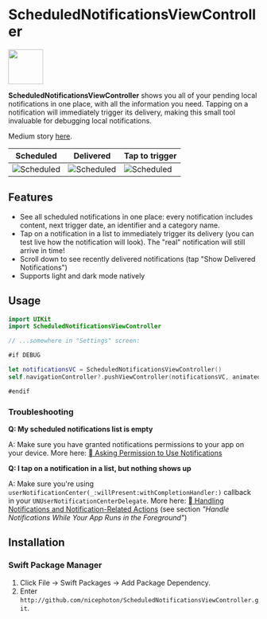 # ScheduledNotificationsViewController

<img src="_Media/icon.png" width="70">

**ScheduledNotificationsViewController** shows you all of your pending local notifications in one place, with all the information you need. Tapping on a notification will immediately trigger its delivery, making this small tool invaluable for debugging local notifications.

Medium story [here](https://medium.com/nice-photon-ios/introducing-schedulednotificationsviewcontroller-67c8b73813e3).

| Scheduled | Delivered | Tap to trigger |
| --- | --- | --- |
| ![Scheduled](_Media/Pending.PNG) | ![Scheduled](_Media/Delivered.PNG) | ![Scheduled](_Media/Simulate.PNG) |

## Features

- See all scheduled notifications in one place: every notification includes content, next trigger date, an identifier and a category name.
- Tap on a notification in a list to immediately trigger its delivery (you can test live how the notification will look). The "real" notification will still arrive in time!
- Scroll down to see recently delivered notifications (tap "Show Delivered Notifications")
- Supports light and dark mode natively

## Usage

```swift
import UIKit
import ScheduledNotificationsViewController

// ...somewhere in "Settings" screen:

#if DEBUG

let notificationsVC = ScheduledNotificationsViewController()
self.navigationController?.pushViewController(notificationsVC, animated: true)

#endif
```

### Troubleshooting

**Q: My scheduled notifications list is empty**

A: Make sure you have granted notifications permissions to your app on your device. More here: [ Asking Permission to Use Notifications](https://developer.apple.com/documentation/usernotifications/asking_permission_to_use_notifications)

**Q: I tap on a notification in a list, but nothing shows up**

A: Make sure you're using `userNotificationCenter(_:willPresent:withCompletionHandler:)` callback in your `UNUserNotificationCenterDelegate`. More here: [ Handling Notifications and Notification-Related Actions](https://developer.apple.com/documentation/usernotifications/handling_notifications_and_notification-related_actions) (see section *"Handle Notifications While Your App Runs in the Foreground"*)

## Installation

### Swift Package Manager
1. Click File &rarr; Swift Packages &rarr; Add Package Dependency.
2. Enter `http://github.com/nicephoton/ScheduledNotificationsViewController.git`.
